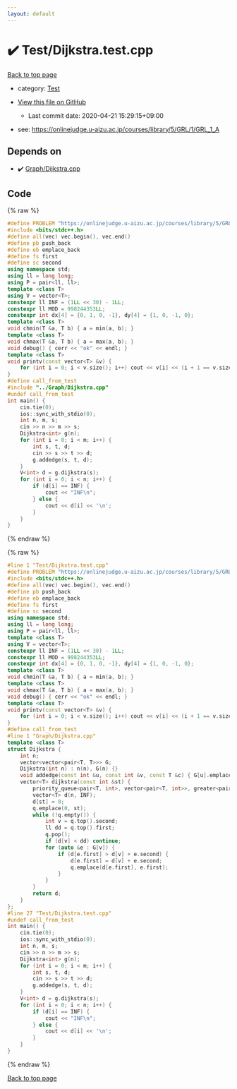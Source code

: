 ```yaml
---
layout: default
---
```


<!-- mathjax config similar to math.stackexchange -->
<script type="text/javascript" async
  src="https://cdnjs.cloudflare.com/ajax/libs/mathjax/2.7.5/MathJax.js?config=TeX-MML-AM_CHTML">
</script>
<script type="text/x-mathjax-config">
  MathJax.Hub.Config({
    TeX: { equationNumbers: { autoNumber: "AMS" }},
    tex2jax: {
      inlineMath: [ ['$','$'] ],
      processEscapes: true
    },
    "HTML-CSS": { matchFontHeight: false },
    displayAlign: "left",
    displayIndent: "2em"
  });
</script>

<script type="text/javascript" src="https://cdnjs.cloudflare.com/ajax/libs/jquery/3.4.1/jquery.min.js"></script>
<script src="https://cdn.jsdelivr.net/npm/jquery-balloon-js@1.1.2/jquery.balloon.min.js" integrity="sha256-ZEYs9VrgAeNuPvs15E39OsyOJaIkXEEt10fzxJ20+2I=" crossorigin="anonymous"></script>
<script type="text/javascript" src="../../assets/js/copy-button.js"></script>
<link rel="stylesheet" href="../../assets/css/copy-button.css" />


# :heavy_check_mark: Test/Dijkstra.test.cpp

<a href="../../index.html">Back to top page</a>

* category: <a href="../../index.html#0cbc6611f5540bd0809a388dc95a615b">Test</a>
* <a href="{{ site.github.repository_url }}/blob/master/Test/Dijkstra.test.cpp">View this file on GitHub</a>
    - Last commit date: 2020-04-21 15:29:15+09:00


* see: <a href="https://onlinejudge.u-aizu.ac.jp/courses/library/5/GRL/1/GRL_1_A">https://onlinejudge.u-aizu.ac.jp/courses/library/5/GRL/1/GRL_1_A</a>


## Depends on

* :heavy_check_mark: <a href="../../library/Graph/Dijkstra.cpp.html">Graph/Dijkstra.cpp</a>


## Code

<a id="unbundled"></a>
{% raw %}
```cpp
#define PROBLEM "https://onlinejudge.u-aizu.ac.jp/courses/library/5/GRL/1/GRL_1_A"
#include <bits/stdc++.h>
#define all(vec) vec.begin(), vec.end()
#define pb push_back
#define eb emplace_back
#define fs first
#define sc second
using namespace std;
using ll = long long;
using P = pair<ll, ll>;
template <class T>
using V = vector<T>;
constexpr ll INF = (1LL << 30) - 1LL;
constexpr ll MOD = 998244353LL;
constexpr int dx[4] = {0, 1, 0, -1}, dy[4] = {1, 0, -1, 0};
template <class T>
void chmin(T &a, T b) { a = min(a, b); }
template <class T>
void chmax(T &a, T b) { a = max(a, b); }
void debug() { cerr << "ok" << endl; }
template <class T>
void printv(const vector<T> &v) {
    for (int i = 0; i < v.size(); i++) cout << v[i] << (i + 1 == v.size() ? '\n' : ' ');
}
#define call_from_test
#include "../Graph/Dijkstra.cpp"
#undef call_from_test
int main() {
    cin.tie(0);
    ios::sync_with_stdio(0);
    int n, m, s;
    cin >> n >> m >> s;
    Dijkstra<int> g(n);
    for (int i = 0; i < m; i++) {
        int s, t, d;
        cin >> s >> t >> d;
        g.addedge(s, t, d);
    }
    V<int> d = g.dijkstra(s);
    for (int i = 0; i < n; i++) {
        if (d[i] == INF) {
            cout << "INF\n";
        } else {
            cout << d[i] << '\n';
        }
    }
}
```
{% endraw %}

<a id="bundled"></a>
{% raw %}
```cpp
#line 1 "Test/Dijkstra.test.cpp"
#define PROBLEM "https://onlinejudge.u-aizu.ac.jp/courses/library/5/GRL/1/GRL_1_A"
#include <bits/stdc++.h>
#define all(vec) vec.begin(), vec.end()
#define pb push_back
#define eb emplace_back
#define fs first
#define sc second
using namespace std;
using ll = long long;
using P = pair<ll, ll>;
template <class T>
using V = vector<T>;
constexpr ll INF = (1LL << 30) - 1LL;
constexpr ll MOD = 998244353LL;
constexpr int dx[4] = {0, 1, 0, -1}, dy[4] = {1, 0, -1, 0};
template <class T>
void chmin(T &a, T b) { a = min(a, b); }
template <class T>
void chmax(T &a, T b) { a = max(a, b); }
void debug() { cerr << "ok" << endl; }
template <class T>
void printv(const vector<T> &v) {
    for (int i = 0; i < v.size(); i++) cout << v[i] << (i + 1 == v.size() ? '\n' : ' ');
}
#define call_from_test
#line 1 "Graph/Dijkstra.cpp"
template <class T>
struct Dijkstra {
    int n;
    vector<vector<pair<T, T>>> G;
    Dijkstra(int n) : n(n), G(n) {}
    void addedge(const int &u, const int &v, const T &c) { G[u].emplace_back(v, c); }
    vector<T> dijkstra(const int &st) {
        priority_queue<pair<T, int>, vector<pair<T, int>>, greater<pair<T, int>>> q;
        vector<T> d(n, INF);
        d[st] = 0;
        q.emplace(0, st);
        while (!q.empty()) {
            int v = q.top().second;
            ll dd = q.top().first;
            q.pop();
            if (d[v] < dd) continue;
            for (auto &e : G[v]) {
                if (d[e.first] > d[v] + e.second) {
                    d[e.first] = d[v] + e.second;
                    q.emplace(d[e.first], e.first);
                }
            }
        }
        return d;
    }
};
#line 27 "Test/Dijkstra.test.cpp"
#undef call_from_test
int main() {
    cin.tie(0);
    ios::sync_with_stdio(0);
    int n, m, s;
    cin >> n >> m >> s;
    Dijkstra<int> g(n);
    for (int i = 0; i < m; i++) {
        int s, t, d;
        cin >> s >> t >> d;
        g.addedge(s, t, d);
    }
    V<int> d = g.dijkstra(s);
    for (int i = 0; i < n; i++) {
        if (d[i] == INF) {
            cout << "INF\n";
        } else {
            cout << d[i] << '\n';
        }
    }
}

```
{% endraw %}

<a href="../../index.html">Back to top page</a>


